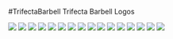 #TrifectaBarbell
Trifecta Barbell Logos

![](png/california.png)
![](png/canada.png)
![](png/chile.png)
![](png/elsalvador.png)
![](png/ireland.png)
![](png/israel.png)
![](png/japan.png)
![](png/mexico.png)
![](png/philippinnes.png)
![](png/portugal.png)
![](png/russia.png)
![](png/russiaFed.png)
![](png/sicily.png)
![](png/southKorea.png)
![](png/uk.png)
![](png/usa.png)
